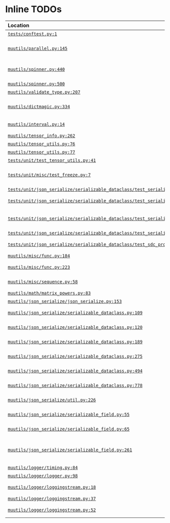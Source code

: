  # Inline TODOs

| Location | Tag | Todo | GitHub | Issue |
|:---------|:----|:-----|:-------|:------|
| [`tests/conftest.py:1`](/tests/conftest.py#L1) | TODO | get beartype working | [View](https://github.com/mivanit/muutils/blob/main/tests/conftest.py#L1) | [Create](https://github.com/mivanit/muutils/issues/new?title=get%20beartype%20working&body=%23%20source%0A%0A%5B%60tests%2Fconftest.py%23L1%60%5D%28https%3A%2F%2Fgithub.com%2Fmivanit%2Fmuutils%2Fblob%2Fmain%2Ftests%2Fconftest.py%23L1%29%0A%0A%23%20context%0A%60%60%60python%0A%23%20TODO%3A%20get%20beartype%20working%0A%23%20from%20beartype.claw%20import%20beartype_all%0A%0A%23%20beartype_all%28%29%0A%60%60%60&labels=enhancement) |
| [`muutils/parallel.py:145`](/muutils/parallel.py#L145) | TODO | if `parallel` is a negative int, use `multiprocessing.cpu_count() + parallel` to determine the number of processes | [View](https://github.com/mivanit/muutils/blob/main/muutils/parallel.py#L145) | [Create](https://github.com/mivanit/muutils/issues/new?title=if%20%60parallel%60%20is%20a%20negative%20int%2C%20use%20%60multiprocessing.cpu_count%28%29%20%2B%20parallel%60%20to%20determine%20the%20number%20of%20processes&body=%23%20source%0A%0A%5B%60muutils%2Fparallel.py%23L145%60%5D%28https%3A%2F%2Fgithub.com%2Fmivanit%2Fmuutils%2Fblob%2Fmain%2Fmuutils%2Fparallel.py%23L145%29%0A%0A%23%20context%0A%60%60%60python%0A%20%20%20%20%20%20%20%20pbar_fn%20%3D%20pbar%0A%0A%20%20%20%20return%20pbar_fn%2C%20pbar_kwargs%0A%0A%0A%23%20TODO%3A%20if%20%60parallel%60%20is%20a%20negative%20int%2C%20use%20%60multiprocessing.cpu_count%28%29%20%2B%20parallel%60%20to%20determine%20the%20number%20of%20processes%0Adef%20run_maybe_parallel%28%0A%20%20%20%20func%3A%20Callable%5B%5BInputType%5D%2C%20OutputType%5D%2C%0A%20%20%20%20iterable%3A%20Iterable%5BInputType%5D%2C%0A%20%20%20%20parallel%3A%20Union%5Bbool%2C%20int%5D%2C%0A%20%20%20%20pbar_kwargs%3A%20Optional%5BDict%5Bstr%2C%20Any%5D%5D%20%3D%20None%2C%0A%60%60%60&labels=enhancement) |
| [`muutils/spinner.py:440`](/muutils/spinner.py#L440) | TODO | type hint that the `update_status` kwarg is not needed when calling the function we just decorated | [View](https://github.com/mivanit/muutils/blob/main/muutils/spinner.py#L440) | [Create](https://github.com/mivanit/muutils/issues/new?title=type%20hint%20that%20the%20%60update_status%60%20kwarg%20is%20not%20needed%20when%20calling%20the%20function%20we%20just%20decorated&body=%23%20source%0A%0A%5B%60muutils%2Fspinner.py%23L440%60%5D%28https%3A%2F%2Fgithub.com%2Fmivanit%2Fmuutils%2Fblob%2Fmain%2Fmuutils%2Fspinner.py%23L440%29%0A%0A%23%20context%0A%60%60%60python%0ASpinnerContext.__doc__%20%3D%20Spinner.__doc__%0A%0A%0A%23%20TODO%3A%20type%20hint%20that%20the%20%60update_status%60%20kwarg%20is%20not%20needed%20when%20calling%20the%20function%20we%20just%20decorated%0Adef%20spinner_decorator%28%0A%20%20%20%20%2Aargs%2C%0A%20%20%20%20%23%20passed%20to%20%60Spinner.__init__%60%0A%20%20%20%20config%3A%20SpinnerConfigArg%20%3D%20%22default%22%2C%0A%20%20%20%20update_interval%3A%20float%20%3D%200.1%2C%0A%60%60%60&labels=enhancement) |
| [`muutils/spinner.py:500`](/muutils/spinner.py#L500) | TODO | fix this type ignore | [View](https://github.com/mivanit/muutils/blob/main/muutils/spinner.py#L500) | [Create](https://github.com/mivanit/muutils/issues/new?title=fix%20this%20type%20ignore&body=%23%20source%0A%0A%5B%60muutils%2Fspinner.py%23L500%60%5D%28https%3A%2F%2Fgithub.com%2Fmivanit%2Fmuutils%2Fblob%2Fmain%2Fmuutils%2Fspinner.py%23L500%29%0A%0A%23%20context%0A%60%60%60python%0A%20%20%20%20%20%20%20%20%20%20%20%20%20%20%20%20spinner.stop%28failed%3DTrue%29%0A%20%20%20%20%20%20%20%20%20%20%20%20%20%20%20%20raise%20e%0A%0A%20%20%20%20%20%20%20%20%20%20%20%20return%20result%0A%0A%20%20%20%20%20%20%20%20%23%20TODO%3A%20fix%20this%20type%20ignore%0A%20%20%20%20%20%20%20%20return%20wrapper%20%20%23%20type%3A%20ignore%5Breturn-value%5D%0A%0A%20%20%20%20if%20not%20args%3A%0A%20%20%20%20%20%20%20%20%23%20called%20as%20%60%40spinner_decorator%28stuff%29%60%0A%20%20%20%20%20%20%20%20return%20decorator%0A%60%60%60&labels=enhancement) |
| [`muutils/validate_type.py:207`](/muutils/validate_type.py#L207) | TODO | Callables, etc. | [View](https://github.com/mivanit/muutils/blob/main/muutils/validate_type.py#L207) | [Create](https://github.com/mivanit/muutils/issues/new?title=Callables%2C%20etc.&body=%23%20source%0A%0A%5B%60muutils%2Fvalidate_type.py%23L207%60%5D%28https%3A%2F%2Fgithub.com%2Fmivanit%2Fmuutils%2Fblob%2Fmain%2Fmuutils%2Fvalidate_type.py%23L207%29%0A%0A%23%20context%0A%60%60%60python%0A%20%20%20%20%20%20%20%20%20%20%20%20if%20item_type%20in%20value.__mro__%3A%0A%20%20%20%20%20%20%20%20%20%20%20%20%20%20%20%20return%20_return_func%28True%29%0A%20%20%20%20%20%20%20%20%20%20%20%20else%3A%0A%20%20%20%20%20%20%20%20%20%20%20%20%20%20%20%20return%20_return_func%28False%29%0A%0A%20%20%20%20%20%20%20%20%23%20TODO%3A%20Callables%2C%20etc.%0A%0A%20%20%20%20%20%20%20%20raise%20TypeHintNotImplementedError%28%0A%20%20%20%20%20%20%20%20%20%20%20%20f%22Unsupported%20generic%20alias%20%7Bexpected_type%20%3D%20%7D%20for%20%7Bvalue%20%3D%20%7D%2C%20%20%20%7Borigin%20%3D%20%7D%2C%20%20%20%7Bargs%20%3D%20%7D%22%2C%0A%20%20%20%20%20%20%20%20%20%20%20%20f%22%7Borigin%20%3D%20%7D%2C%20%7Bargs%20%3D%20%7D%22%2C%0A%20%20%20%20%20%20%20%20%20%20%20%20f%22%5Cn%7BGenericAliasTypes%20%3D%20%7D%22%2C%0A%60%60%60&labels=enhancement) |
| [`muutils/dictmagic.py:334`](/muutils/dictmagic.py#L334) | NOTE | this process is not meant to be reversible, and is intended for pretty-printing and visualization purposes | [View](https://github.com/mivanit/muutils/blob/main/muutils/dictmagic.py#L334) | [Create](https://github.com/mivanit/muutils/issues/new?title=this%20process%20is%20not%20meant%20to%20be%20reversible%2C%20and%20is%20intended%20for%20pretty-printing%20and%20visualization%20purposes&body=%23%20source%0A%0A%5B%60muutils%2Fdictmagic.py%23L334%60%5D%28https%3A%2F%2Fgithub.com%2Fmivanit%2Fmuutils%2Fblob%2Fmain%2Fmuutils%2Fdictmagic.py%23L334%29%0A%0A%23%20context%0A%60%60%60python%0A%29%20-%3E%20dict%5Bstr%2C%20Any%5D%3A%0A%20%20%20%20%22%22%22condense%20a%20nested%20dict%2C%20by%20condensing%20numeric%20or%20matching%20keys%20with%20matching%20values%20to%20ranges%0A%0A%20%20%20%20combines%20the%20functionality%20of%20%60condense_nested_dicts_numeric_keys%28%29%60%20and%20%60condense_nested_dicts_matching_values%28%29%60%0A%0A%20%20%20%20%23%20NOTE%3A%20this%20process%20is%20not%20meant%20to%20be%20reversible%2C%20and%20is%20intended%20for%20pretty-printing%20and%20visualization%20purposes%0A%20%20%20%20it%27s%20not%20reversible%20because%20types%20are%20lost%20to%20make%20the%20printing%20pretty%0A%0A%20%20%20%20%23%20Parameters%3A%0A%20%20%20%20%20-%20%60data%20%3A%20dict%5Bstr%2C%20Any%5D%60%0A%20%20%20%20%20%20%20%20data%20to%20process%0A%60%60%60&labels=NOTE) |
| [`muutils/interval.py:14`](/muutils/interval.py#L14) | TODO | make this also work with decimals, fractions, numpy types, etc. | [View](https://github.com/mivanit/muutils/blob/main/muutils/interval.py#L14) | [Create](https://github.com/mivanit/muutils/issues/new?title=make%20this%20also%20work%20with%20decimals%2C%20fractions%2C%20numpy%20types%2C%20etc.&body=%23%20source%0A%0A%5B%60muutils%2Finterval.py%23L14%60%5D%28https%3A%2F%2Fgithub.com%2Fmivanit%2Fmuutils%2Fblob%2Fmain%2Fmuutils%2Finterval.py%23L14%29%0A%0A%23%20context%0A%60%60%60python%0Afrom%20muutils.misc%20import%20str_to_numeric%0A%0A_EPSILON%3A%20float%20%3D%201e-10%0A%0ANumber%20%3D%20Union%5Bfloat%2C%20int%5D%0A%23%20TODO%3A%20make%20this%20also%20work%20with%20decimals%2C%20fractions%2C%20numpy%20types%2C%20etc.%0A%23%20except%20we%20must%20somehow%20avoid%20importing%20them%3F%20idk%0A%0A_EMPTY_INTERVAL_ARGS%3A%20tuple%5BNumber%2C%20Number%2C%20bool%2C%20bool%2C%20set%5BNumber%5D%5D%20%3D%20%28%0A%20%20%20%20math.nan%2C%0A%20%20%20%20math.nan%2C%0A%60%60%60&labels=enhancement) |
| [`muutils/tensor_info.py:262`](/muutils/tensor_info.py#L262) | TODO | handle bool tensors correctly | [View](https://github.com/mivanit/muutils/blob/main/muutils/tensor_info.py#L262) | [Create](https://github.com/mivanit/muutils/issues/new?title=handle%20bool%20tensors%20correctly&body=%23%20source%0A%0A%5B%60muutils%2Ftensor_info.py%23L262%60%5D%28https%3A%2F%2Fgithub.com%2Fmivanit%2Fmuutils%2Fblob%2Fmain%2Fmuutils%2Ftensor_info.py%23L262%29%0A%0A%23%20context%0A%60%60%60python%0A%20%20%20%20%20%20%20%20%20%20%20%20A_hist%20%3D%20A_flat%0A%0A%20%20%20%20%20%20%20%20%23%20Calculate%20histogram%20data%20for%20sparklines%0A%20%20%20%20%20%20%20%20if%20A_hist.size%20%3E%200%3A%0A%20%20%20%20%20%20%20%20%20%20%20%20try%3A%0A%20%20%20%20%20%20%20%20%20%20%20%20%20%20%20%20%23%20TODO%3A%20handle%20bool%20tensors%20correctly%0A%20%20%20%20%20%20%20%20%20%20%20%20%20%20%20%20%23%20muutils%2Ftensor_info.py%3A238%3A%20RuntimeWarning%3A%20Converting%20input%20from%20bool%20to%20%3Cclass%20%27numpy.uint8%27%3E%20for%20compatibility.%0A%20%20%20%20%20%20%20%20%20%20%20%20%20%20%20%20hist%2C%20bins%20%3D%20np.histogram%28A_hist%2C%20bins%3Dhist_bins%29%0A%20%20%20%20%20%20%20%20%20%20%20%20%20%20%20%20result%5B%22histogram%22%5D%20%3D%20hist%0A%20%20%20%20%20%20%20%20%20%20%20%20%20%20%20%20result%5B%22bins%22%5D%20%3D%20bins%0A%20%20%20%20%20%20%20%20%20%20%20%20except%3A%20%20%23%20noqa%3A%20E722%0A%60%60%60&labels=enhancement) |
| [`muutils/tensor_utils.py:76`](/muutils/tensor_utils.py#L76) | TODO | add proper type annotations to this signature | [View](https://github.com/mivanit/muutils/blob/main/muutils/tensor_utils.py#L76) | [Create](https://github.com/mivanit/muutils/issues/new?title=add%20proper%20type%20annotations%20to%20this%20signature&body=%23%20source%0A%0A%5B%60muutils%2Ftensor_utils.py%23L76%60%5D%28https%3A%2F%2Fgithub.com%2Fmivanit%2Fmuutils%2Fblob%2Fmain%2Fmuutils%2Ftensor_utils.py%23L76%29%0A%0A%23%20context%0A%60%60%60python%0Aif%20np.version.version%20%3C%20%222.0.0%22%3A%0A%20%20%20%20TYPE_TO_JAX_DTYPE%5Bnp.float_%5D%20%3D%20jaxtyping.Float%0A%20%20%20%20TYPE_TO_JAX_DTYPE%5Bnp.int_%5D%20%3D%20jaxtyping.Int%0A%0A%0A%23%20TODO%3A%20add%20proper%20type%20annotations%20to%20this%20signature%0A%23%20TODO%3A%20maybe%20get%20rid%20of%20this%20altogether%3F%0Adef%20jaxtype_factory%28%0A%20%20%20%20name%3A%20str%2C%0A%20%20%20%20array_type%3A%20type%2C%0A%20%20%20%20default_jax_dtype%3Djaxtyping.Float%2C%0A%60%60%60&labels=enhancement) |
| [`muutils/tensor_utils.py:77`](/muutils/tensor_utils.py#L77) | TODO | maybe get rid of this altogether? | [View](https://github.com/mivanit/muutils/blob/main/muutils/tensor_utils.py#L77) | [Create](https://github.com/mivanit/muutils/issues/new?title=maybe%20get%20rid%20of%20this%20altogether%3F&body=%23%20source%0A%0A%5B%60muutils%2Ftensor_utils.py%23L77%60%5D%28https%3A%2F%2Fgithub.com%2Fmivanit%2Fmuutils%2Fblob%2Fmain%2Fmuutils%2Ftensor_utils.py%23L77%29%0A%0A%23%20context%0A%60%60%60python%0A%20%20%20%20TYPE_TO_JAX_DTYPE%5Bnp.float_%5D%20%3D%20jaxtyping.Float%0A%20%20%20%20TYPE_TO_JAX_DTYPE%5Bnp.int_%5D%20%3D%20jaxtyping.Int%0A%0A%0A%23%20TODO%3A%20add%20proper%20type%20annotations%20to%20this%20signature%0A%23%20TODO%3A%20maybe%20get%20rid%20of%20this%20altogether%3F%0Adef%20jaxtype_factory%28%0A%20%20%20%20name%3A%20str%2C%0A%20%20%20%20array_type%3A%20type%2C%0A%20%20%20%20default_jax_dtype%3Djaxtyping.Float%2C%0A%20%20%20%20legacy_mode%3A%20typing.Union%5BErrorMode%2C%20str%5D%20%3D%20ErrorMode.WARN%2C%0A%60%60%60&labels=enhancement) |
| [`tests/unit/test_tensor_utils.py:41`](/tests/unit/test_tensor_utils.py#L41) | TODO | type ignores here should not be necessary? | [View](https://github.com/mivanit/muutils/blob/main/tests/unit/test_tensor_utils.py#L41) | [Create](https://github.com/mivanit/muutils/issues/new?title=type%20ignores%20here%20should%20not%20be%20necessary%3F&body=%23%20source%0A%0A%5B%60tests%2Funit%2Ftest_tensor_utils.py%23L41%60%5D%28https%3A%2F%2Fgithub.com%2Fmivanit%2Fmuutils%2Fblob%2Fmain%2Ftests%2Funit%2Ftest_tensor_utils.py%23L41%29%0A%0A%23%20context%0A%60%60%60python%0A%20%20%20%20y%20%3D%20ATensor%5B%22dim1%20dim2%22%2C%20np.float32%5D%20%20%23%20type%3A%20ignore%5Bindex%5D%0A%20%20%20%20print%28y%29%0A%0A%0Adef%20test_numpy_to_torch_dtype%28%29%3A%0A%20%20%20%20%23%20TODO%3A%20type%20ignores%20here%20should%20not%20be%20necessary%3F%0A%20%20%20%20assert%20numpy_to_torch_dtype%28np.float32%29%20%3D%3D%20torch.float32%20%20%23%20type%3A%20ignore%5Barg-type%5D%0A%20%20%20%20assert%20numpy_to_torch_dtype%28np.int32%29%20%3D%3D%20torch.int32%20%20%23%20type%3A%20ignore%5Barg-type%5D%0A%20%20%20%20assert%20numpy_to_torch_dtype%28torch.float32%29%20%3D%3D%20torch.float32%0A%60%60%60&labels=enhancement) |
| [`tests/unit/misc/test_freeze.py:7`](/tests/unit/misc/test_freeze.py#L7) | TODO | there are a bunch of 'type: ignore' comments here which it would be nice to get rid of | [View](https://github.com/mivanit/muutils/blob/main/tests/unit/misc/test_freeze.py#L7) | [Create](https://github.com/mivanit/muutils/issues/new?title=there%20are%20a%20bunch%20of%20%27type%3A%20ignore%27%20comments%20here%20which%20it%20would%20be%20nice%20to%20get%20rid%20of&body=%23%20source%0A%0A%5B%60tests%2Funit%2Fmisc%2Ftest_freeze.py%23L7%60%5D%28https%3A%2F%2Fgithub.com%2Fmivanit%2Fmuutils%2Fblob%2Fmain%2Ftests%2Funit%2Fmisc%2Ftest_freeze.py%23L7%29%0A%0A%23%20context%0A%60%60%60python%0Aimport%20pytest%0A%0Afrom%20muutils.misc%20import%20freeze%0A%0A%23%20TODO%3A%20there%20are%20a%20bunch%20of%20%27type%3A%20ignore%27%20comments%20here%20which%20it%20would%20be%20nice%20to%20get%20rid%20of%0A%0A%0Adef%20test_freeze_basic_types%28%29%3A%0A%20%20%20%20freeze%28True%29%0A%20%20%20%20freeze%28123%29%0A%60%60%60&labels=enhancement) |
| [`tests/unit/json_serialize/serializable_dataclass/test_serializable_dataclass.py:578`](/tests/unit/json_serialize/serializable_dataclass/test_serializable_dataclass.py#L578) | TODO | figure this out | [View](https://github.com/mivanit/muutils/blob/main/tests/unit/json_serialize/serializable_dataclass/test_serializable_dataclass.py#L578) | [Create](https://github.com/mivanit/muutils/issues/new?title=figure%20this%20out&body=%23%20source%0A%0A%5B%60tests%2Funit%2Fjson_serialize%2Fserializable_dataclass%2Ftest_serializable_dataclass.py%23L578%60%5D%28https%3A%2F%2Fgithub.com%2Fmivanit%2Fmuutils%2Fblob%2Fmain%2Ftests%2Funit%2Fjson_serialize%2Fserializable_dataclass%2Ftest_serializable_dataclass.py%23L578%29%0A%0A%23%20context%0A%60%60%60python%0A%20%20%20%20int_dict%3A%20Dict%5Bstr%2C%20int%5D%0A%20%20%20%20str_dict%3A%20Dict%5Bstr%2C%20str%5D%0A%20%20%20%20float_dict%3A%20Dict%5Bstr%2C%20float%5D%0A%0A%0A%23%20TODO%3A%20figure%20this%20out%0A%40pytest.mark.skip%28reason%3D%22dict%20type%20validation%20doesnt%20seem%20to%20work%22%29%0Adef%20test_dict_type_validation%28%29%3A%0A%20%20%20%20%22%22%22Test%20type%20validation%20for%20dictionary%20values%22%22%22%0A%20%20%20%20%23%20Valid%20case%0A%20%20%20%20valid%20%3D%20StrictDictContainer%28%0A%60%60%60&labels=enhancement) |
| [`tests/unit/json_serialize/serializable_dataclass/test_serializable_dataclass.py:973`](/tests/unit/json_serialize/serializable_dataclass/test_serializable_dataclass.py#L973) | TODO | this would be nice to fix, but not a massive issue | [View](https://github.com/mivanit/muutils/blob/main/tests/unit/json_serialize/serializable_dataclass/test_serializable_dataclass.py#L973) | [Create](https://github.com/mivanit/muutils/issues/new?title=this%20would%20be%20nice%20to%20fix%2C%20but%20not%20a%20massive%20issue&body=%23%20source%0A%0A%5B%60tests%2Funit%2Fjson_serialize%2Fserializable_dataclass%2Ftest_serializable_dataclass.py%23L973%60%5D%28https%3A%2F%2Fgithub.com%2Fmivanit%2Fmuutils%2Fblob%2Fmain%2Ftests%2Funit%2Fjson_serialize%2Fserializable_dataclass%2Ftest_serializable_dataclass.py%23L973%29%0A%0A%23%20context%0A%60%60%60python%0A%20%20%20%20loaded%20%3D%20PropertyContainer.load%28serialized%29%0A%20%20%20%20assert%20loaded%20%3D%3D%20instance%0A%0A%0A%23%20TODO%3A%20this%20would%20be%20nice%20to%20fix%2C%20but%20not%20a%20massive%20issue%0A%40pytest.mark.skip%28reason%3D%22Not%20implemented%20yet%22%29%0Adef%20test_edge_cases%28%29%3A%0A%20%20%20%20%22%22%22Test%20a%20sdc%20containing%20instances%20of%20itself%22%22%22%0A%0A%20%20%20%20%40serializable_dataclass%0A%60%60%60&labels=enhancement) |
| [`tests/unit/json_serialize/serializable_dataclass/test_serializable_dataclass.py:1041`](/tests/unit/json_serialize/serializable_dataclass/test_serializable_dataclass.py#L1041) | TODO | make .serialize() fail on cyclic references! see https://github.com/mivanit/muutils/issues/62 | [View](https://github.com/mivanit/muutils/blob/main/tests/unit/json_serialize/serializable_dataclass/test_serializable_dataclass.py#L1041) | [Create](https://github.com/mivanit/muutils/issues/new?title=make%20.serialize%28%29%20fail%20on%20cyclic%20references%21%20see%20https%3A%2F%2Fgithub.com%2Fmivanit%2Fmuutils%2Fissues%2F62&body=%23%20source%0A%0A%5B%60tests%2Funit%2Fjson_serialize%2Fserializable_dataclass%2Ftest_serializable_dataclass.py%23L1041%60%5D%28https%3A%2F%2Fgithub.com%2Fmivanit%2Fmuutils%2Fblob%2Fmain%2Ftests%2Funit%2Fjson_serialize%2Fserializable_dataclass%2Ftest_serializable_dataclass.py%23L1041%29%0A%0A%23%20context%0A%60%60%60python%0A%20%20%20%20%23%20%20%20%20%20%20%20%20%20%22shared_field%22%3A%200%0A%20%20%20%20%23%20%20%20%20%20%7D%29%0A%0A%0A%23%20Test%20for%20memory%20leaks%20and%20cyclic%20references%0A%23%20TODO%3A%20make%20.serialize%28%29%20fail%20on%20cyclic%20references%21%20see%20https%3A%2F%2Fgithub.com%2Fmivanit%2Fmuutils%2Fissues%2F62%0A%40pytest.mark.skip%28reason%3D%22Not%20implemented%20yet%22%29%0Adef%20test_cyclic_references%28%29%3A%0A%20%20%20%20%22%22%22Test%20handling%20of%20cyclic%20references%22%22%22%0A%0A%20%20%20%20%40serializable_dataclass%0A%60%60%60&labels=enhancement) |
| [`tests/unit/json_serialize/serializable_dataclass/test_serializable_dataclass.py:1061`](/tests/unit/json_serialize/serializable_dataclass/test_serializable_dataclass.py#L1061) | TODO | idk why we type ignore here | [View](https://github.com/mivanit/muutils/blob/main/tests/unit/json_serialize/serializable_dataclass/test_serializable_dataclass.py#L1061) | [Create](https://github.com/mivanit/muutils/issues/new?title=idk%20why%20we%20type%20ignore%20here&body=%23%20source%0A%0A%5B%60tests%2Funit%2Fjson_serialize%2Fserializable_dataclass%2Ftest_serializable_dataclass.py%23L1061%60%5D%28https%3A%2F%2Fgithub.com%2Fmivanit%2Fmuutils%2Fblob%2Fmain%2Ftests%2Funit%2Fjson_serialize%2Fserializable_dataclass%2Ftest_serializable_dataclass.py%23L1061%29%0A%0A%23%20context%0A%60%60%60python%0A%20%20%20%20%23%20Ensure%20we%20can%20serialize%20without%20infinite%20recursion%0A%20%20%20%20serialized%20%3D%20node1.serialize%28%29%0A%20%20%20%20loaded%20%3D%20Node.load%28serialized%29%0A%20%20%20%20assert%20loaded.value%20%3D%3D%20%22one%22%0A%20%20%20%20%23%20TODO%3A%20idk%20why%20we%20type%20ignore%20here%0A%20%20%20%20assert%20loaded.next.value%20%3D%3D%20%22two%22%20%20%23%20type%3A%20ignore%5Bunion-attr%5D%0A%60%60%60&labels=enhancement) |
| [`tests/unit/json_serialize/serializable_dataclass/test_sdc_properties_nested.py:25`](/tests/unit/json_serialize/serializable_dataclass/test_sdc_properties_nested.py#L25) | TODO | idk why it thinks `SUPPORTS_KW_ONLY` is not a True or False Literal: | [View](https://github.com/mivanit/muutils/blob/main/tests/unit/json_serialize/serializable_dataclass/test_sdc_properties_nested.py#L25) | [Create](https://github.com/mivanit/muutils/issues/new?title=idk%20why%20it%20thinks%20%60SUPPORTS_KW_ONLY%60%20is%20not%20a%20True%20or%20False%20Literal%3A&body=%23%20source%0A%0A%5B%60tests%2Funit%2Fjson_serialize%2Fserializable_dataclass%2Ftest_sdc_properties_nested.py%23L25%60%5D%28https%3A%2F%2Fgithub.com%2Fmivanit%2Fmuutils%2Fblob%2Fmain%2Ftests%2Funit%2Fjson_serialize%2Fserializable_dataclass%2Ftest_sdc_properties_nested.py%23L25%29%0A%0A%23%20context%0A%60%60%60python%0A%20%20%20%20%40property%0A%20%20%20%20def%20full_name%28self%29%20-%3E%20str%3A%0A%20%20%20%20%20%20%20%20return%20f%22%7Bself.first_name%7D%20%7Bself.last_name%7D%22%0A%0A%0A%23%20TODO%3A%20idk%20why%20it%20thinks%20%60SUPPORTS_KW_ONLY%60%20is%20not%20a%20True%20or%20False%20Literal%3A%0A%23%20error%3A%20%22kw_only%22%20argument%20must%20be%20a%20True%20or%20False%20literal%20%20%5Bliteral-required%5D%0A%40serializable_dataclass%28%0A%20%20%20%20kw_only%3DSUPPORTS_KW_ONLY%2C%20%20%23%20type%3A%20ignore%5Bliteral-required%5D%0A%20%20%20%20properties_to_serialize%3D%5B%22full_name%22%2C%20%22full_title%22%5D%2C%0A%29%0A%60%60%60&labels=enhancement) |
| [`muutils/misc/func.py:184`](/muutils/misc/func.py#L184) | TODO | no way to type hint this, I think | [View](https://github.com/mivanit/muutils/blob/main/muutils/misc/func.py#L184) | [Create](https://github.com/mivanit/muutils/issues/new?title=no%20way%20to%20type%20hint%20this%2C%20I%20think&body=%23%20source%0A%0A%5B%60muutils%2Fmisc%2Ffunc.py%23L184%60%5D%28https%3A%2F%2Fgithub.com%2Fmivanit%2Fmuutils%2Fblob%2Fmain%2Fmuutils%2Fmisc%2Ffunc.py%23L184%29%0A%0A%23%20context%0A%60%60%60python%0A%20%20%20%20%20%20%20%20func%3A%20Callable%5BFuncParams%2C%20ReturnType%5D%2C%0A%20%20%20%20%29%20-%3E%20Callable%5BFuncParams%2C%20ReturnType%5D%3A%0A%20%20%20%20%20%20%20%20%40functools.wraps%28func%29%0A%20%20%20%20%20%20%20%20def%20wrapper%28%2Aargs%3A%20FuncParams.args%2C%20%2A%2Akwargs%3A%20FuncParams.kwargs%29%20-%3E%20ReturnType%3A%0A%20%20%20%20%20%20%20%20%20%20%20%20if%20kwarg_name%20in%20kwargs%3A%0A%20%20%20%20%20%20%20%20%20%20%20%20%20%20%20%20%23%20TODO%3A%20no%20way%20to%20type%20hint%20this%2C%20I%20think%0A%20%20%20%20%20%20%20%20%20%20%20%20%20%20%20%20if%20check%28kwargs%5Bkwarg_name%5D%29%3A%20%20%23%20type%3A%20ignore%5Barg-type%5D%0A%20%20%20%20%20%20%20%20%20%20%20%20%20%20%20%20%20%20%20%20kwargs%5Bkwarg_name%5D%20%3D%20replacement_value%0A%20%20%20%20%20%20%20%20%20%20%20%20elif%20replace_if_missing%20and%20kwarg_name%20not%20in%20kwargs%3A%0A%20%20%20%20%20%20%20%20%20%20%20%20%20%20%20%20kwargs%5Bkwarg_name%5D%20%3D%20replacement_value%0A%20%20%20%20%20%20%20%20%20%20%20%20return%20func%28%2Aargs%2C%20%2A%2Akwargs%29%0A%60%60%60&labels=enhancement) |
| [`muutils/misc/func.py:223`](/muutils/misc/func.py#L223) | TODO | no way to make the type system understand this afaik | [View](https://github.com/mivanit/muutils/blob/main/muutils/misc/func.py#L223) | [Create](https://github.com/mivanit/muutils/issues/new?title=no%20way%20to%20make%20the%20type%20system%20understand%20this%20afaik&body=%23%20source%0A%0A%5B%60muutils%2Fmisc%2Ffunc.py%23L223%60%5D%28https%3A%2F%2Fgithub.com%2Fmivanit%2Fmuutils%2Fblob%2Fmain%2Fmuutils%2Fmisc%2Ffunc.py%23L223%29%0A%0A%23%20context%0A%60%60%60python%0A%20%20%20%20%20%20%20%20return%20func%0A%0A%20%20%20%20return%20decorator%0A%0A%0A%23%20TODO%3A%20no%20way%20to%20make%20the%20type%20system%20understand%20this%20afaik%0ALambdaArgs%20%3D%20TypeVarTuple%28%22LambdaArgs%22%29%0ALambdaArgsTypes%20%3D%20TypeVar%28%22LambdaArgsTypes%22%2C%20bound%3DTuple%5Btype%2C%20...%5D%29%0A%0A%0Adef%20typed_lambda%28%0A%60%60%60&labels=enhancement) |
| [`muutils/misc/sequence.py:58`](/muutils/misc/sequence.py#L58) | TODO | swap type check with more general check for __iter__() or __next__() or whatever | [View](https://github.com/mivanit/muutils/blob/main/muutils/misc/sequence.py#L58) | [Create](https://github.com/mivanit/muutils/issues/new?title=swap%20type%20check%20with%20more%20general%20check%20for%20__iter__%28%29%20or%20__next__%28%29%20or%20whatever&body=%23%20source%0A%0A%5B%60muutils%2Fmisc%2Fsequence.py%23L58%60%5D%28https%3A%2F%2Fgithub.com%2Fmivanit%2Fmuutils%2Fblob%2Fmain%2Fmuutils%2Fmisc%2Fsequence.py%23L58%29%0A%0A%23%20context%0A%60%60%60python%0A%20%20%20%20%23%20Parameters%0A%20%20%20%20-%20%60it%60%3A%20Any%20arbitrarily%20nested%20iterable.%0A%20%20%20%20-%20%60levels_to_flatten%60%3A%20Number%20of%20levels%20to%20flatten%20by%2C%20starting%20at%20the%20outermost%20layer.%20If%20%60None%60%2C%20performs%20full%20flattening.%0A%20%20%20%20%22%22%22%0A%20%20%20%20for%20x%20in%20it%3A%0A%20%20%20%20%20%20%20%20%23%20TODO%3A%20swap%20type%20check%20with%20more%20general%20check%20for%20__iter__%28%29%20or%20__next__%28%29%20or%20whatever%0A%20%20%20%20%20%20%20%20if%20%28%0A%20%20%20%20%20%20%20%20%20%20%20%20hasattr%28x%2C%20%22__iter__%22%29%0A%20%20%20%20%20%20%20%20%20%20%20%20and%20not%20isinstance%28x%2C%20%28str%2C%20bytes%29%29%0A%20%20%20%20%20%20%20%20%20%20%20%20and%20%28levels_to_flatten%20is%20None%20or%20levels_to_flatten%20%3E%200%29%0A%20%20%20%20%20%20%20%20%29%3A%0A%60%60%60&labels=enhancement) |
| [`muutils/math/matrix_powers.py:83`](/muutils/math/matrix_powers.py#L83) | BUG | breaks with integer matrices??? | [View](https://github.com/mivanit/muutils/blob/main/muutils/math/matrix_powers.py#L83) | [Create](https://github.com/mivanit/muutils/issues/new?title=breaks%20with%20integer%20matrices%3F%3F%3F&body=%23%20source%0A%0A%5B%60muutils%2Fmath%2Fmatrix_powers.py%23L83%60%5D%28https%3A%2F%2Fgithub.com%2Fmivanit%2Fmuutils%2Fblob%2Fmain%2Fmuutils%2Fmath%2Fmatrix_powers.py%23L83%29%0A%0A%23%20context%0A%60%60%60python%0A%20%20%20%20%20%20%20%20output%5Bp_idx%5D%20%3D%20temp_result%0A%0A%20%20%20%20return%20output%0A%0A%0A%23%20BUG%3A%20breaks%20with%20integer%20matrices%3F%3F%3F%0A%23%20TYPING%3A%20jaxtyping%20hints%20not%20working%20here%2C%20separate%20file%20for%20torch%20implementation%3F%0Adef%20matrix_powers_torch%28%0A%20%20%20%20A%2C%20%20%23%20%3A%20Float%5B%22torch.Tensor%22%2C%20%22n%20n%22%5D%2C%0A%20%20%20%20powers%3A%20Sequence%5Bint%5D%2C%0A%29%3A%20%20%23%20Float%5B%22torch.Tensor%22%2C%20%22n_powers%20n%20n%22%5D%3A%0A%60%60%60&labels=bug) |
| [`muutils/json_serialize/json_serialize.py:153`](/muutils/json_serialize/json_serialize.py#L153) | TODO | allow for custom serialization handler name | [View](https://github.com/mivanit/muutils/blob/main/muutils/json_serialize/json_serialize.py#L153) | [Create](https://github.com/mivanit/muutils/issues/new?title=allow%20for%20custom%20serialization%20handler%20name&body=%23%20source%0A%0A%5B%60muutils%2Fjson_serialize%2Fjson_serialize.py%23L153%60%5D%28https%3A%2F%2Fgithub.com%2Fmivanit%2Fmuutils%2Fblob%2Fmain%2Fmuutils%2Fjson_serialize%2Fjson_serialize.py%23L153%29%0A%0A%23%20context%0A%60%60%60python%0A%20%20%20%20return%20obj.serialize%28%29%0A%0A%0ADEFAULT_HANDLERS%3A%20MonoTuple%5BSerializerHandler%5D%20%3D%20tuple%28BASE_HANDLERS%29%20%2B%20%28%0A%20%20%20%20SerializerHandler%28%0A%20%20%20%20%20%20%20%20%23%20TODO%3A%20allow%20for%20custom%20serialization%20handler%20name%0A%20%20%20%20%20%20%20%20check%3Dlambda%20self%2C%20obj%2C%20path%3A%20hasattr%28obj%2C%20%22serialize%22%29%0A%20%20%20%20%20%20%20%20and%20callable%28obj.serialize%29%2C%0A%20%20%20%20%20%20%20%20serialize_func%3D_serialize_override_serialize_func%2C%0A%20%20%20%20%20%20%20%20uid%3D%22.serialize%20override%22%2C%0A%20%20%20%20%20%20%20%20desc%3D%22objects%20with%20.serialize%20method%22%2C%0A%60%60%60&labels=enhancement) |
| [`muutils/json_serialize/serializable_dataclass.py:109`](/muutils/json_serialize/serializable_dataclass.py#L109) | TODO | there is some duplication here with register_loader_handler | [View](https://github.com/mivanit/muutils/blob/main/muutils/json_serialize/serializable_dataclass.py#L109) | [Create](https://github.com/mivanit/muutils/issues/new?title=there%20is%20some%20duplication%20here%20with%20register_loader_handler&body=%23%20source%0A%0A%5B%60muutils%2Fjson_serialize%2Fserializable_dataclass.py%23L109%60%5D%28https%3A%2F%2Fgithub.com%2Fmivanit%2Fmuutils%2Fblob%2Fmain%2Fmuutils%2Fjson_serialize%2Fserializable_dataclass.py%23L109%29%0A%0A%23%20context%0A%60%60%60python%0A%20%20%20%20%22%22%22Register%20a%20serializable%20dataclass%20with%20the%20ZANJ%20import%0A%0A%20%20%20%20this%20allows%20%60ZANJ%28%29.read%28%29%60%20to%20load%20the%20class%20and%20not%20just%20return%20plain%20dicts%0A%0A%0A%20%20%20%20%23%20TODO%3A%20there%20is%20some%20duplication%20here%20with%20register_loader_handler%0A%20%20%20%20%22%22%22%0A%20%20%20%20global%20_zanj_loading_needs_import%0A%0A%20%20%20%20if%20_zanj_loading_needs_import%3A%0A%20%20%20%20%20%20%20%20try%3A%0A%60%60%60&labels=enhancement) |
| [`muutils/json_serialize/serializable_dataclass.py:120`](/muutils/json_serialize/serializable_dataclass.py#L120) | NOTE | if ZANJ is not installed, then failing to register the loader handler doesnt matter | [View](https://github.com/mivanit/muutils/blob/main/muutils/json_serialize/serializable_dataclass.py#L120) | [Create](https://github.com/mivanit/muutils/issues/new?title=if%20ZANJ%20is%20not%20installed%2C%20then%20failing%20to%20register%20the%20loader%20handler%20doesnt%20matter&body=%23%20source%0A%0A%5B%60muutils%2Fjson_serialize%2Fserializable_dataclass.py%23L120%60%5D%28https%3A%2F%2Fgithub.com%2Fmivanit%2Fmuutils%2Fblob%2Fmain%2Fmuutils%2Fjson_serialize%2Fserializable_dataclass.py%23L120%29%0A%0A%23%20context%0A%60%60%60python%0A%20%20%20%20%20%20%20%20%20%20%20%20from%20zanj.loading%20import%20%28%20%20%23%20type%3A%20ignore%5Bimport%5D%0A%20%20%20%20%20%20%20%20%20%20%20%20%20%20%20%20LoaderHandler%2C%0A%20%20%20%20%20%20%20%20%20%20%20%20%20%20%20%20register_loader_handler%2C%0A%20%20%20%20%20%20%20%20%20%20%20%20%29%0A%20%20%20%20%20%20%20%20except%20ImportError%3A%0A%20%20%20%20%20%20%20%20%20%20%20%20%23%20NOTE%3A%20if%20ZANJ%20is%20not%20installed%2C%20then%20failing%20to%20register%20the%20loader%20handler%20doesnt%20matter%0A%20%20%20%20%20%20%20%20%20%20%20%20%23%20warnings.warn%28%0A%20%20%20%20%20%20%20%20%20%20%20%20%23%20%20%20%20%20%22ZANJ%20not%20installed%2C%20cannot%20register%20serializable%20dataclass%20loader.%20ZANJ%20can%20be%20found%20at%20https%3A%2F%2Fgithub.com%2Fmivanit%2FZANJ%20or%20installed%20via%20%60pip%20install%20zanj%60%22%2C%0A%20%20%20%20%20%20%20%20%20%20%20%20%23%20%20%20%20%20ZanjMissingWarning%2C%0A%20%20%20%20%20%20%20%20%20%20%20%20%23%20%29%0A%20%20%20%20%20%20%20%20%20%20%20%20return%0A%60%60%60&labels=NOTE) |
| [`muutils/json_serialize/serializable_dataclass.py:189`](/muutils/json_serialize/serializable_dataclass.py#L189) | TODO | how to handle fields which are not `init` or `serialize`? | [View](https://github.com/mivanit/muutils/blob/main/muutils/json_serialize/serializable_dataclass.py#L189) | [Create](https://github.com/mivanit/muutils/issues/new?title=how%20to%20handle%20fields%20which%20are%20not%20%60init%60%20or%20%60serialize%60%3F&body=%23%20source%0A%0A%5B%60muutils%2Fjson_serialize%2Fserializable_dataclass.py%23L189%60%5D%28https%3A%2F%2Fgithub.com%2Fmivanit%2Fmuutils%2Fblob%2Fmain%2Fmuutils%2Fjson_serialize%2Fserializable_dataclass.py%23L189%29%0A%0A%23%20context%0A%60%60%60python%0A%20%20%20%20%23%20do%20nothing%20case%0A%20%20%20%20if%20not%20_field.assert_type%3A%0A%20%20%20%20%20%20%20%20return%20True%0A%0A%20%20%20%20%23%20if%20field%20is%20not%20%60init%60%20or%20not%20%60serialize%60%2C%20skip%20but%20warn%0A%20%20%20%20%23%20TODO%3A%20how%20to%20handle%20fields%20which%20are%20not%20%60init%60%20or%20%60serialize%60%3F%0A%20%20%20%20if%20not%20_field.init%20or%20not%20_field.serialize%3A%0A%20%20%20%20%20%20%20%20warnings.warn%28%0A%20%20%20%20%20%20%20%20%20%20%20%20f%22Field%20%27%7B_field.name%7D%27%20on%20class%20%7Bself.__class__%7D%20is%20not%20%60init%60%20or%20%60serialize%60%2C%20so%20will%20not%20be%20type%20checked%22%2C%0A%20%20%20%20%20%20%20%20%20%20%20%20FieldIsNotInitOrSerializeWarning%2C%0A%20%20%20%20%20%20%20%20%29%0A%60%60%60&labels=enhancement) |
| [`muutils/json_serialize/serializable_dataclass.py:275`](/muutils/json_serialize/serializable_dataclass.py#L275) | HACK | ExceptionGroup not supported in py < 3.11, so get a random exception from the dict | [View](https://github.com/mivanit/muutils/blob/main/muutils/json_serialize/serializable_dataclass.py#L275) | [Create](https://github.com/mivanit/muutils/issues/new?title=ExceptionGroup%20not%20supported%20in%20py%20%3C%203.11%2C%20so%20get%20a%20random%20exception%20from%20the%20dict&body=%23%20source%0A%0A%5B%60muutils%2Fjson_serialize%2Fserializable_dataclass.py%23L275%60%5D%28https%3A%2F%2Fgithub.com%2Fmivanit%2Fmuutils%2Fblob%2Fmain%2Fmuutils%2Fjson_serialize%2Fserializable_dataclass.py%23L275%29%0A%0A%23%20context%0A%60%60%60python%0A%20%20%20%20%20%20%20%20on_typecheck_error.process%28%0A%20%20%20%20%20%20%20%20%20%20%20%20f%22Exceptions%20while%20validating%20types%20of%20fields%20on%20%7Bself.__class__.__name__%7D%3A%20%7B%5Bx.name%20for%20x%20in%20cls_fields%5D%7D%22%0A%20%20%20%20%20%20%20%20%20%20%20%20%2B%20%22%5Cn%5Ct%22%0A%20%20%20%20%20%20%20%20%20%20%20%20%2B%20%22%5Cn%5Ct%22.join%28%5Bf%22%7Bk%7D%3A%5Ct%7Bv%7D%22%20for%20k%2C%20v%20in%20exceptions.items%28%29%5D%29%2C%0A%20%20%20%20%20%20%20%20%20%20%20%20except_cls%3DValueError%2C%0A%20%20%20%20%20%20%20%20%20%20%20%20%23%20HACK%3A%20ExceptionGroup%20not%20supported%20in%20py%20%3C%203.11%2C%20so%20get%20a%20random%20exception%20from%20the%20dict%0A%20%20%20%20%20%20%20%20%20%20%20%20except_from%3Dlist%28exceptions.values%28%29%29%5B0%5D%2C%0A%20%20%20%20%20%20%20%20%29%0A%0A%20%20%20%20return%20results%0A%60%60%60&labels=enhancement) |
| [`muutils/json_serialize/serializable_dataclass.py:494`](/muutils/json_serialize/serializable_dataclass.py#L494) | TODO | are the types hashable? does this even make sense? | [View](https://github.com/mivanit/muutils/blob/main/muutils/json_serialize/serializable_dataclass.py#L494) | [Create](https://github.com/mivanit/muutils/issues/new?title=are%20the%20types%20hashable%3F%20does%20this%20even%20make%20sense%3F&body=%23%20source%0A%0A%5B%60muutils%2Fjson_serialize%2Fserializable_dataclass.py%23L494%60%5D%28https%3A%2F%2Fgithub.com%2Fmivanit%2Fmuutils%2Fblob%2Fmain%2Fmuutils%2Fjson_serialize%2Fserializable_dataclass.py%23L494%29%0A%0A%23%20context%0A%60%60%60python%0A%20%20%20%20%20%20%20%20%22deep%20copy%20by%20serializing%20and%20loading%20the%20instance%20to%20json%22%0A%20%20%20%20%20%20%20%20return%20self.__class__.load%28json.loads%28json.dumps%28self.serialize%28%29%29%29%29%0A%0A%0A%23%20cache%20this%20so%20we%20don%27t%20have%20to%20keep%20getting%20it%0A%23%20TODO%3A%20are%20the%20types%20hashable%3F%20does%20this%20even%20make%20sense%3F%0A%40functools.lru_cache%28typed%3DTrue%29%0Adef%20get_cls_type_hints_cached%28cls%3A%20Type%5BT%5D%29%20-%3E%20dict%5Bstr%2C%20Any%5D%3A%0A%20%20%20%20%22cached%20typing.get_type_hints%20for%20a%20class%22%0A%20%20%20%20return%20typing.get_type_hints%28cls%29%0A%60%60%60&labels=enhancement) |
| [`muutils/json_serialize/serializable_dataclass.py:778`](/muutils/json_serialize/serializable_dataclass.py#L778) | HACK | this is kind of ugly, but it fixes a lot of issues for when we do recursive loading with ZANJ | [View](https://github.com/mivanit/muutils/blob/main/muutils/json_serialize/serializable_dataclass.py#L778) | [Create](https://github.com/mivanit/muutils/issues/new?title=this%20is%20kind%20of%20ugly%2C%20but%20it%20fixes%20a%20lot%20of%20issues%20for%20when%20we%20do%20recursive%20loading%20with%20ZANJ&body=%23%20source%0A%0A%5B%60muutils%2Fjson_serialize%2Fserializable_dataclass.py%23L778%60%5D%28https%3A%2F%2Fgithub.com%2Fmivanit%2Fmuutils%2Fblob%2Fmain%2Fmuutils%2Fjson_serialize%2Fserializable_dataclass.py%23L778%29%0A%0A%23%20context%0A%60%60%60python%0A%20%20%20%20%20%20%20%20%23%20done%20locally%20since%20it%20depends%20on%20args%20to%20the%20decorator%0A%20%20%20%20%20%20%20%20%23%20%3D%3D%3D%3D%3D%3D%3D%3D%3D%3D%3D%3D%3D%3D%3D%3D%3D%3D%3D%3D%3D%3D%3D%3D%3D%3D%3D%3D%3D%3D%3D%3D%3D%3D%3D%3D%3D%3D%3D%3D%3D%3D%3D%3D%3D%3D%3D%3D%3D%3D%3D%3D%3D%3D%3D%3D%3D%3D%3D%3D%3D%3D%3D%3D%3D%3D%3D%3D%3D%3D%0A%20%20%20%20%20%20%20%20%23%20mypy%20thinks%20this%20isnt%20a%20classmethod%0A%20%20%20%20%20%20%20%20%40classmethod%20%20%23%20type%3A%20ignore%5Bmisc%5D%0A%20%20%20%20%20%20%20%20def%20load%28cls%2C%20data%3A%20dict%5Bstr%2C%20Any%5D%20%7C%20T%29%20-%3E%20Type%5BT%5D%3A%0A%20%20%20%20%20%20%20%20%20%20%20%20%23%20HACK%3A%20this%20is%20kind%20of%20ugly%2C%20but%20it%20fixes%20a%20lot%20of%20issues%20for%20when%20we%20do%20recursive%20loading%20with%20ZANJ%0A%20%20%20%20%20%20%20%20%20%20%20%20if%20isinstance%28data%2C%20cls%29%3A%0A%20%20%20%20%20%20%20%20%20%20%20%20%20%20%20%20return%20data%0A%0A%20%20%20%20%20%20%20%20%20%20%20%20assert%20isinstance%28%0A%20%20%20%20%20%20%20%20%20%20%20%20%20%20%20%20data%2C%20typing.Mapping%0A%60%60%60&labels=enhancement) |
| [`muutils/json_serialize/util.py:226`](/muutils/json_serialize/util.py#L226) | TODO | after "except when class mismatch" is False, shouldn't we then go to "field keys match"? | [View](https://github.com/mivanit/muutils/blob/main/muutils/json_serialize/util.py#L226) | [Create](https://github.com/mivanit/muutils/issues/new?title=after%20%22except%20when%20class%20mismatch%22%20is%20False%2C%20shouldn%27t%20we%20then%20go%20to%20%22field%20keys%20match%22%3F&body=%23%20source%0A%0A%5B%60muutils%2Fjson_serialize%2Futil.py%23L226%60%5D%28https%3A%2F%2Fgithub.com%2Fmivanit%2Fmuutils%2Fblob%2Fmain%2Fmuutils%2Fjson_serialize%2Futil.py%23L226%29%0A%0A%23%20context%0A%60%60%60python%0A%20%20%20%20%23%20Raises%3A%0A%20%20%20%20-%20%60TypeError%60%3A%20if%20the%20dataclasses%20are%20of%20different%20classes%0A%20%20%20%20-%20%60AttributeError%60%3A%20if%20the%20dataclasses%20have%20different%20fields%0A%0A%20%20%20%20%23%20TODO%3A%20after%20%22except%20when%20class%20mismatch%22%20is%20False%2C%20shouldn%27t%20we%20then%20go%20to%20%22field%20keys%20match%22%3F%0A%20%20%20%20%60%60%60%0A%20%20%20%20%20%20%20%20%20%20%20%20%20%20%5BSTART%5D%0A%20%20%20%20%20%20%20%20%20%20%20%20%20%20%20%20%20%E2%96%BC%0A%20%20%20%20%20%20%20%20%20%20%20%E2%94%8C%E2%94%80%E2%94%80%E2%94%80%E2%94%80%E2%94%80%E2%94%80%E2%94%80%E2%94%80%E2%94%80%E2%94%80%E2%94%80%E2%94%90%20%20%E2%94%8C%E2%94%80%E2%94%80%E2%94%80%E2%94%80%E2%94%80%E2%94%80%E2%94%80%E2%94%80%E2%94%80%E2%94%90%0A%20%20%20%20%20%20%20%20%20%20%20%E2%94%82dc1%20is%20dc2%3F%E2%94%9C%E2%94%80%E2%96%BA%E2%94%82%20classes%20%E2%94%82%0A%60%60%60&labels=enhancement) |
| [`muutils/json_serialize/serializable_field.py:55`](/muutils/json_serialize/serializable_field.py#L55) | TODO | add field for custom comparator (such as serializing) | [View](https://github.com/mivanit/muutils/blob/main/muutils/json_serialize/serializable_field.py#L55) | [Create](https://github.com/mivanit/muutils/issues/new?title=add%20field%20for%20custom%20comparator%20%28such%20as%20serializing%29&body=%23%20source%0A%0A%5B%60muutils%2Fjson_serialize%2Fserializable_field.py%23L55%60%5D%28https%3A%2F%2Fgithub.com%2Fmivanit%2Fmuutils%2Fblob%2Fmain%2Fmuutils%2Fjson_serialize%2Fserializable_field.py%23L55%29%0A%0A%23%20context%0A%60%60%60python%0A%20%20%20%20%20%20%20%20%5D%20%3D%20dataclasses.MISSING%2C%0A%20%20%20%20%20%20%20%20init%3A%20bool%20%3D%20True%2C%0A%20%20%20%20%20%20%20%20repr%3A%20bool%20%3D%20True%2C%0A%20%20%20%20%20%20%20%20hash%3A%20Optional%5Bbool%5D%20%3D%20None%2C%0A%20%20%20%20%20%20%20%20compare%3A%20bool%20%3D%20True%2C%0A%20%20%20%20%20%20%20%20%23%20TODO%3A%20add%20field%20for%20custom%20comparator%20%28such%20as%20serializing%29%0A%20%20%20%20%20%20%20%20metadata%3A%20Optional%5Btypes.MappingProxyType%5D%20%3D%20None%2C%0A%20%20%20%20%20%20%20%20kw_only%3A%20Union%5Bbool%2C%20dataclasses._MISSING_TYPE%5D%20%3D%20dataclasses.MISSING%2C%0A%20%20%20%20%20%20%20%20serialize%3A%20bool%20%3D%20True%2C%0A%20%20%20%20%20%20%20%20serialization_fn%3A%20Optional%5BCallable%5B%5BAny%5D%2C%20Any%5D%5D%20%3D%20None%2C%0A%20%20%20%20%20%20%20%20loading_fn%3A%20Optional%5BCallable%5B%5BAny%5D%2C%20Any%5D%5D%20%3D%20None%2C%0A%60%60%60&labels=enhancement) |
| [`muutils/json_serialize/serializable_field.py:65`](/muutils/json_serialize/serializable_field.py#L65) | TODO | should we do this check, or assume the user knows what they are doing? | [View](https://github.com/mivanit/muutils/blob/main/muutils/json_serialize/serializable_field.py#L65) | [Create](https://github.com/mivanit/muutils/issues/new?title=should%20we%20do%20this%20check%2C%20or%20assume%20the%20user%20knows%20what%20they%20are%20doing%3F&body=%23%20source%0A%0A%5B%60muutils%2Fjson_serialize%2Fserializable_field.py%23L65%60%5D%28https%3A%2F%2Fgithub.com%2Fmivanit%2Fmuutils%2Fblob%2Fmain%2Fmuutils%2Fjson_serialize%2Fserializable_field.py%23L65%29%0A%0A%23%20context%0A%60%60%60python%0A%20%20%20%20%20%20%20%20loading_fn%3A%20Optional%5BCallable%5B%5BAny%5D%2C%20Any%5D%5D%20%3D%20None%2C%0A%20%20%20%20%20%20%20%20deserialize_fn%3A%20Optional%5BCallable%5B%5BAny%5D%2C%20Any%5D%5D%20%3D%20None%2C%0A%20%20%20%20%20%20%20%20assert_type%3A%20bool%20%3D%20True%2C%0A%20%20%20%20%20%20%20%20custom_typecheck_fn%3A%20Optional%5BCallable%5B%5Btype%5D%2C%20bool%5D%5D%20%3D%20None%2C%0A%20%20%20%20%29%3A%0A%20%20%20%20%20%20%20%20%23%20TODO%3A%20should%20we%20do%20this%20check%2C%20or%20assume%20the%20user%20knows%20what%20they%20are%20doing%3F%0A%20%20%20%20%20%20%20%20if%20init%20and%20not%20serialize%3A%0A%20%20%20%20%20%20%20%20%20%20%20%20raise%20ValueError%28%22Cannot%20have%20init%3DTrue%20and%20serialize%3DFalse%22%29%0A%0A%20%20%20%20%20%20%20%20%23%20need%20to%20assemble%20kwargs%20in%20this%20hacky%20way%20so%20as%20not%20to%20upset%20type%20checking%0A%20%20%20%20%20%20%20%20super_kwargs%3A%20dict%5Bstr%2C%20Any%5D%20%3D%20dict%28%0A%60%60%60&labels=enhancement) |
| [`muutils/json_serialize/serializable_field.py:261`](/muutils/json_serialize/serializable_field.py#L261) | TODO | `custom_value_check_fn`: function taking the value of the field and returning whether the value itself is valid. if not provided, any value is valid as long as it passes the type test | [View](https://github.com/mivanit/muutils/blob/main/muutils/json_serialize/serializable_field.py#L261) | [Create](https://github.com/mivanit/muutils/issues/new?title=%60custom_value_check_fn%60%3A%20function%20taking%20the%20value%20of%20the%20field%20and%20returning%20whether%20the%20value%20itself%20is%20valid.%20if%20not%20provided%2C%20any%20value%20is%20valid%20as%20long%20as%20it%20passes%20the%20type%20test&body=%23%20source%0A%0A%5B%60muutils%2Fjson_serialize%2Fserializable_field.py%23L261%60%5D%28https%3A%2F%2Fgithub.com%2Fmivanit%2Fmuutils%2Fblob%2Fmain%2Fmuutils%2Fjson_serialize%2Fserializable_field.py%23L261%29%0A%0A%23%20context%0A%60%60%60python%0A%20%20%20%20note%20that%20if%20not%20using%20ZANJ%2C%20and%20you%20have%20a%20class%20inside%20a%20container%2C%20you%20MUST%20provide%0A%20%20%20%20%60serialization_fn%60%20and%20%60loading_fn%60%20to%20serialize%20and%20load%20the%20container.%0A%20%20%20%20ZANJ%20will%20automatically%20do%20this%20for%20you.%0A%0A%20%20%20%20%23%20TODO%3A%20%60custom_value_check_fn%60%3A%20function%20taking%20the%20value%20of%20the%20field%20and%20returning%20whether%20the%20value%20itself%20is%20valid.%20if%20not%20provided%2C%20any%20value%20is%20valid%20as%20long%20as%20it%20passes%20the%20type%20test%0A%20%20%20%20%22%22%22%0A%20%20%20%20assert%20len%28_args%29%20%3D%3D%200%2C%20f%22unexpected%20positional%20arguments%3A%20%7B_args%7D%22%0A%20%20%20%20return%20SerializableField%28%0A%20%20%20%20%20%20%20%20default%3Ddefault%2C%0A%20%20%20%20%20%20%20%20default_factory%3Ddefault_factory%2C%0A%60%60%60&labels=enhancement) |
| [`muutils/logger/timing.py:84`](/muutils/logger/timing.py#L84) | TODO | get_progress_default | [View](https://github.com/mivanit/muutils/blob/main/muutils/logger/timing.py#L84) | [Create](https://github.com/mivanit/muutils/issues/new?title=get_progress_default&body=%23%20source%0A%0A%5B%60muutils%2Flogger%2Ftiming.py%23L84%60%5D%28https%3A%2F%2Fgithub.com%2Fmivanit%2Fmuutils%2Fblob%2Fmain%2Fmuutils%2Flogger%2Ftiming.py%23L84%29%0A%0A%23%20context%0A%60%60%60python%0A%20%20%20%20def%20get_progress_default%28self%2C%20i%3A%20int%29%20-%3E%20str%3A%0A%20%20%20%20%20%20%20%20%22%22%22returns%20a%20progress%20string%22%22%22%0A%20%20%20%20%20%20%20%20timing_raw%3A%20dict%5Bstr%2C%20float%5D%20%3D%20self.get_timing_raw%28i%29%0A%0A%20%20%20%20%20%20%20%20percent_str%3A%20str%20%3D%20str%28int%28timing_raw%5B%22percent%22%5D%20%2A%20100%29%29.ljust%282%29%0A%20%20%20%20%20%20%20%20%23%20TODO%3A%20get_progress_default%0A%20%20%20%20%20%20%20%20%23%20iters_str%3A%20str%20%3D%20f%22%7Bstr%28i%29.ljust%28self.total_str_len%29%7D%2F%7Bself.n_total%7D%22%0A%20%20%20%20%20%20%20%20%23%20timing_str%3A%20str%0A%20%20%20%20%20%20%20%20return%20f%22%7Bpercent_str%7D%25%20%7Bself.get_pbar%28i%29%7D%22%0A%60%60%60&labels=enhancement) |
| [`muutils/logger/logger.py:98`](/muutils/logger/logger.py#L98) | TODO | handle per stream? | [View](https://github.com/mivanit/muutils/blob/main/muutils/logger/logger.py#L98) | [Create](https://github.com/mivanit/muutils/issues/new?title=handle%20per%20stream%3F&body=%23%20source%0A%0A%5B%60muutils%2Flogger%2Flogger.py%23L98%60%5D%28https%3A%2F%2Fgithub.com%2Fmivanit%2Fmuutils%2Fblob%2Fmain%2Fmuutils%2Flogger%2Flogger.py%23L98%29%0A%0A%23%20context%0A%60%60%60python%0A%20%20%20%20%20%20%20%20%23%20timing%0A%20%20%20%20%20%20%20%20%23%20%3D%3D%3D%3D%3D%3D%3D%3D%3D%3D%3D%3D%3D%3D%3D%3D%3D%3D%3D%3D%3D%3D%3D%3D%3D%3D%3D%3D%3D%3D%3D%3D%3D%3D%3D%3D%3D%3D%3D%3D%3D%3D%3D%3D%3D%3D%3D%3D%3D%3D%0A%20%20%20%20%20%20%20%20%23%20timing%20compares%0A%20%20%20%20%20%20%20%20self._keep_last_msg_time%3A%20bool%20%3D%20keep_last_msg_time%0A%20%20%20%20%20%20%20%20%23%20TODO%3A%20handle%20per%20stream%3F%0A%20%20%20%20%20%20%20%20self._last_msg_time%3A%20float%20%7C%20None%20%3D%20time.time%28%29%0A%0A%20%20%20%20%20%20%20%20%23%20basic%20setup%0A%20%20%20%20%20%20%20%20%23%20%3D%3D%3D%3D%3D%3D%3D%3D%3D%3D%3D%3D%3D%3D%3D%3D%3D%3D%3D%3D%3D%3D%3D%3D%3D%3D%3D%3D%3D%3D%3D%3D%3D%3D%3D%3D%3D%3D%3D%3D%3D%3D%3D%3D%3D%3D%3D%3D%3D%3D%0A%20%20%20%20%20%20%20%20%23%20init%20BaseLogger%0A%60%60%60&labels=enhancement) |
| [`muutils/logger/loggingstream.py:18`](/muutils/logger/loggingstream.py#L18) | TODO | perhaps duplicate alises should result in duplicate writes? | [View](https://github.com/mivanit/muutils/blob/main/muutils/logger/loggingstream.py#L18) | [Create](https://github.com/mivanit/muutils/issues/new?title=perhaps%20duplicate%20alises%20should%20result%20in%20duplicate%20writes%3F&body=%23%20source%0A%0A%5B%60muutils%2Flogger%2Floggingstream.py%23L18%60%5D%28https%3A%2F%2Fgithub.com%2Fmivanit%2Fmuutils%2Fblob%2Fmain%2Fmuutils%2Flogger%2Floggingstream.py%23L18%29%0A%0A%23%20context%0A%60%60%60python%0A%20%20%20%20%22%22%22properties%20of%20a%20logging%20stream%0A%0A%20%20%20%20-%20%60name%3A%20str%60%20name%20of%20the%20stream%0A%20%20%20%20-%20%60aliases%3A%20set%5Bstr%5D%60%20aliases%20for%20the%20stream%0A%20%20%20%20%20%20%20%20%20%20%20%20%28calls%20to%20these%20names%20will%20be%20redirected%20to%20this%20stream.%20duplicate%20alises%20will%20result%20in%20errors%29%0A%20%20%20%20%20%20%20%20%20%20%20%20TODO%3A%20perhaps%20duplicate%20alises%20should%20result%20in%20duplicate%20writes%3F%0A%20%20%20%20-%20%60file%3A%20str%7Cbool%7CAnyIO%7CNone%60%20file%20to%20write%20to%0A%20%20%20%20%20%20%20%20%20%20%20%20-%20if%20%60None%60%2C%20will%20write%20to%20standard%20log%0A%20%20%20%20%20%20%20%20%20%20%20%20-%20if%20%60True%60%2C%20will%20write%20to%20%60name%20%2B%20%22.log%22%60%0A%20%20%20%20%20%20%20%20%20%20%20%20-%20if%20%60False%60%20will%20%22write%22%20to%20%60NullIO%60%20%28throw%20it%20away%29%0A%20%20%20%20%20%20%20%20%20%20%20%20-%20if%20a%20string%2C%20will%20write%20to%20that%20file%0A%60%60%60&labels=enhancement) |
| [`muutils/logger/loggingstream.py:37`](/muutils/logger/loggingstream.py#L37) | TODO | implement last-message caching | [View](https://github.com/mivanit/muutils/blob/main/muutils/logger/loggingstream.py#L37) | [Create](https://github.com/mivanit/muutils/issues/new?title=implement%20last-message%20caching&body=%23%20source%0A%0A%5B%60muutils%2Flogger%2Floggingstream.py%23L37%60%5D%28https%3A%2F%2Fgithub.com%2Fmivanit%2Fmuutils%2Fblob%2Fmain%2Fmuutils%2Flogger%2Floggingstream.py%23L37%29%0A%0A%23%20context%0A%60%60%60python%0A%20%20%20%20file%3A%20str%20%7C%20bool%20%7C%20AnyIO%20%7C%20None%20%3D%20None%0A%20%20%20%20default_level%3A%20int%20%7C%20None%20%3D%20None%0A%20%20%20%20default_contents%3A%20dict%5Bstr%2C%20Callable%5B%5B%5D%2C%20Any%5D%5D%20%3D%20field%28default_factory%3Ddict%29%0A%20%20%20%20handler%3A%20AnyIO%20%7C%20None%20%3D%20None%0A%0A%20%20%20%20%23%20TODO%3A%20implement%20last-message%20caching%0A%20%20%20%20%23%20last_msg%3A%20tuple%5Bfloat%2C%20Any%5D%7CNone%20%3D%20None%0A%0A%20%20%20%20def%20make_handler%28self%29%20-%3E%20AnyIO%20%7C%20None%3A%0A%20%20%20%20%20%20%20%20if%20self.file%20is%20None%3A%0A%20%20%20%20%20%20%20%20%20%20%20%20return%20None%0A%60%60%60&labels=enhancement) |
| [`muutils/logger/loggingstream.py:52`](/muutils/logger/loggingstream.py#L52) | TODO | make this happen in the same dir as the main logfile? | [View](https://github.com/mivanit/muutils/blob/main/muutils/logger/loggingstream.py#L52) | [Create](https://github.com/mivanit/muutils/issues/new?title=make%20this%20happen%20in%20the%20same%20dir%20as%20the%20main%20logfile%3F&body=%23%20source%0A%0A%5B%60muutils%2Flogger%2Floggingstream.py%23L52%60%5D%28https%3A%2F%2Fgithub.com%2Fmivanit%2Fmuutils%2Fblob%2Fmain%2Fmuutils%2Flogger%2Floggingstream.py%23L52%29%0A%0A%23%20context%0A%60%60%60python%0A%20%20%20%20%20%20%20%20%20%20%20%20%20%20%20%20%22w%22%2C%0A%20%20%20%20%20%20%20%20%20%20%20%20%20%20%20%20encoding%3D%22utf-8%22%2C%0A%20%20%20%20%20%20%20%20%20%20%20%20%29%0A%20%20%20%20%20%20%20%20elif%20isinstance%28self.file%2C%20bool%29%3A%0A%20%20%20%20%20%20%20%20%20%20%20%20%23%20if%20its%20a%20bool%20and%20true%2C%20open%20a%20file%20with%20the%20same%20name%20as%20the%20stream%20%28in%20the%20current%20dir%29%0A%20%20%20%20%20%20%20%20%20%20%20%20%23%20TODO%3A%20make%20this%20happen%20in%20the%20same%20dir%20as%20the%20main%20logfile%3F%0A%20%20%20%20%20%20%20%20%20%20%20%20if%20self.file%3A%0A%20%20%20%20%20%20%20%20%20%20%20%20%20%20%20%20return%20open%28%20%20%23%20type%3A%20ignore%5Breturn-value%5D%0A%20%20%20%20%20%20%20%20%20%20%20%20%20%20%20%20%20%20%20%20f%22%7Bsanitize_fname%28self.name%29%7D.log.jsonl%22%2C%0A%20%20%20%20%20%20%20%20%20%20%20%20%20%20%20%20%20%20%20%20%22w%22%2C%0A%20%20%20%20%20%20%20%20%20%20%20%20%20%20%20%20%20%20%20%20encoding%3D%22utf-8%22%2C%0A%60%60%60&labels=enhancement) |
